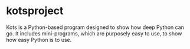 # kotsproject
Kots is a Python-based program designed to show how deep Python can go. It includes mini-programs, which are purposely easy to use, to show how easy Python is to use.
